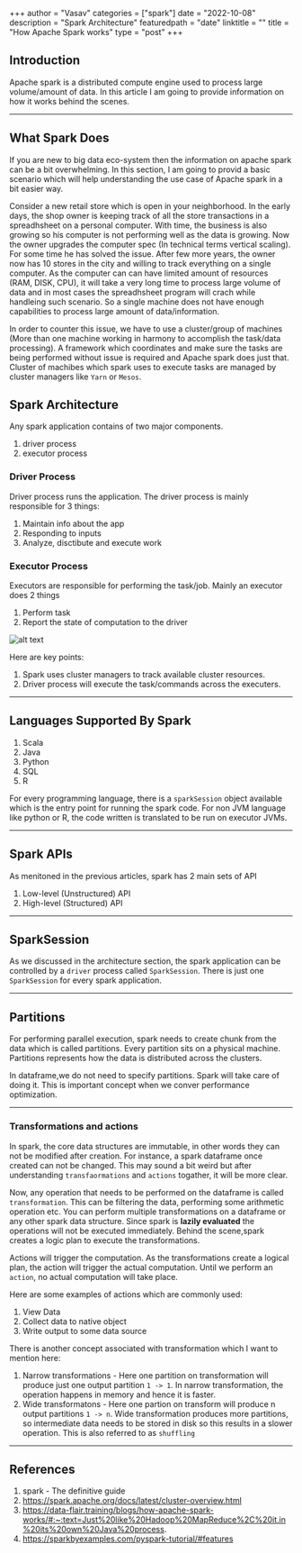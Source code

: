 +++
author = "Vasav"
categories = ["spark"]
date = "2022-10-08"
description = "Spark Architecture"
featuredpath = "date"
linktitle = ""
title = "How Apache Spark works"
type = "post"
+++

## Introduction
Apache spark is a distributed compute engine used to process large volume/amount of data. In this article I am going to provide information on how it works behind the scenes. 

___

## What Spark Does
If you are new to big data eco-system then the information on apache spark can be a bit overwhelming. In this section, I am going to provid a basic scenario which will help understanding the use case of Apache spark in a bit easier way. 

Consider a new retail store which is open in your neighborhood. In the early days, the shop owner is keeping track of all the store transactions in a spreadhsheet on a personal computer. With time, the business is also growing so his computer is not performing well as the data is growing. Now the owner upgrades the computer spec (In technical terms vertical scaling). For some time he has solved the issue. After few more years, the owner now has 10 stores in the city and willing to track everything on a single computer. As the computer can can have limited amount of resources (RAM, DISK, CPU), it will take a very long time to process large volume of data and in most cases the spreadhsheet program will crach while handleing such scenario. So a single machine does not have enough capabilities to process large amount of data/information. 

In order to counter this issue, we have to use a cluster/group of machines (More than one machine working in harmony to accomplish the task/data processing). A framework which coordinates and make sure the tasks are being performed without issue is required and Apache spark does just that. Cluster of machibes which spark uses to execute tasks are managed by cluster managers like ```Yarn``` or ```Mesos```.

## Spark Architecture

Any spark application contains of two major components. 

1. driver process
2. executor process

### Driver Process
Driver process runs the application. The driver process is mainly responsible for 3 things:
1. Maintain info about the app
2. Responding to inputs
3. Analyze, disctibute and execute work

### Executor Process
Executors are responsible for performing the task/job. Mainly an executor does 2 things

1. Perform task
2. Report the state of computation to the driver

![alt text](https://spark.apache.org/docs/latest/img/cluster-overview.png)


Here are key points:
1. Spark uses cluster managers to track available cluster resources.
2. Driver process will execute the task/commands across the executers.

___

## Languages Supported By Spark
1. Scala
2. Java
3. Python
4. SQL
5. R

For every programming language, there is a ```sparkSession``` object available which is the entry point for running the spark code. For non JVM language like python or R, the code written is translated to be run on executor JVMs. 

___

## Spark APIs

As menitoned in the previous articles, spark has 2 main sets of API

1. Low-level (Unstructured) API
2. High-level (Structured) API

___

## SparkSession

As we discussed in the architecture section, the spark application can be controlled by a ```driver``` process called ```SparkSession```. There is just one ```SparkSession``` for every spark application.

___

## Partitions

For performing parallel execution, spark needs to create chunk from the data which is called partitions. Every partition sits on a physical machine. Partitions represents how the data is distributed across the clusters. 

In dataframe,we do not need to specify partitions. Spark will take care of doing it. This is important concept when we conver performance optimization.

___

### Transformations and actions

In spark, the core data structures are immutable, in other words they can not be modified after creation. For instance, a spark dataframe once created can not be changed. This may sound a bit weird but after understanding ```transfaormations``` and ```actions``` togather, it will be more clear. 

Now, any operation that needs to be performed on the dataframe is called ```transformation```. This can be filtering the data, performing some arithmetic operation etc. You can perform multiple transformations on a dataframe or any other spark data structure. Since spark is **lazily evaluated** the operations will not be executed immediately. Behind the scene,spark creates a logic plan to execute the transformations. 

Actions will trigger the computation. As the transformations create a logical plan, the action will trigger the actual computation. Until we perform an ```action```, no actual computation will take place. 

Here are some examples of actions which are commonly used:
1. View Data
2. Collect data to native object
3. Write output to some data source


There is another concept associated with transformation which I want to mention here:
1. Narrow transformations - Here one partition on transformation will produce just one output partition ```1 -> 1```. In narrow transformation, the operation happens in memory and hence it is faster.
2. Wide transformatons - Here one partion on transform will produce n output partitions ```1 -> n```. Wide transformation produces more partitions, so intermediate data needs to be stored in disk so this results in a slower operation. This is also referred to as ```shuffling```

___

## References
1. spark - The definitive guide
2. https://spark.apache.org/docs/latest/cluster-overview.html
3. https://data-flair.training/blogs/how-apache-spark-works/#:~:text=Just%20like%20Hadoop%20MapReduce%2C%20it,in%20its%20own%20Java%20process.
4. https://sparkbyexamples.com/pyspark-tutorial/#features